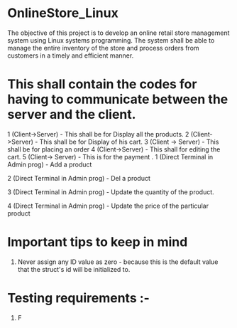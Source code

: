 # OnlineStore_Linux
The objective of this project is to develop an online retail store management system using Linux systems programming.  The system shall be able to manage the entire inventory of the store and process orders from customers in a timely and efficient manner.


# This shall contain the codes for having to communicate between the server and the client.
1 (Client->Server) - This shall be for Display all the products.
2 (Client->Server) - This shall be for Display of his cart.
3 (Client -> Server) - This shall be for placing an order
4 (Client->Server) - This shall for editing the cart.
5 (Client-> Server) - This is for the payment .
1 (Direct Terminal in Admin prog) - Add a product

2 (Direct Terminal in Admin prog) - Del a product

3 (Direct Terminal in Admin prog) - Update the quantity of the product.

4 (Direct Terminal in Admin prog) - Update the price of the particular product

# Important tips to keep in mind

1) Never assign any ID value as zero - because this is the default value that the struct's id will be initialized to.




# Testing requirements :-

1) F